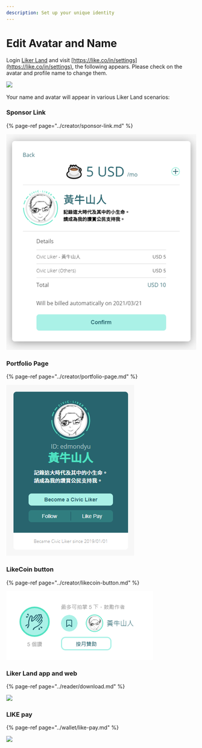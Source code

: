 ```yaml
---
description: Set up your unique identity
---
```


# Edit Avatar and Name

Login [Liker Land](https://liker.land/) and visit [https://like.co/in/settings](https://like.co/in/settings), the following appears. Please check on the avatar and profile name to change them.  


![](https://gblobscdn.gitbook.com/assets%2F-LL4mdaVjNgL6A1--PV0%2F-MDKVP-tBfwmogZNEzX9%2F-MDKVrXUT_uqkeoRnrVO%2Fedit-avator-displayname.png?alt=media&token=19230b80-bfd2-4ae3-b7dc-5077a5304169)

Your name and avatar will appear in various Liker Land scenarios:

### Sponsor Link

{% page-ref page="../creator/sponsor-link.md" %}

![](../../.gitbook/assets/sponsor-link-en.png)

### Portfolio Page

{% page-ref page="../creator/portfolio-page.md" %}

![](../../.gitbook/assets/likerid-avatar-en.png)

### LikeCoin button

{% page-ref page="../creator/likecoin-button.md" %}

![](../../.gitbook/assets/avatar.png)

### Liker Land app and web

{% page-ref page="../reader/download.md" %}

![](https://gblobscdn.gitbook.com/assets%2F-LL4mdaVjNgL6A1--PV0%2F-MDJwVJtgYRij9lbzkTP%2F-MDJxZmmtXywRtonx1-U%2Fimg_2452.jpg?alt=media&token=0b156d94-f407-4711-83ce-948d342c7892)

### LIKE pay

{% page-ref page="../wallet/like-pay.md" %}

![](https://gblobscdn.gitbook.com/assets%2F-LL4mdaVjNgL6A1--PV0%2F-M0wFlrQDwJgggiEM_rl%2F-M1UMYC6AP2gocep0YVW%2FIMG_2453.jpg?alt=media&token=c997d816-61a7-4bfa-a1a1-f319227fa636)


